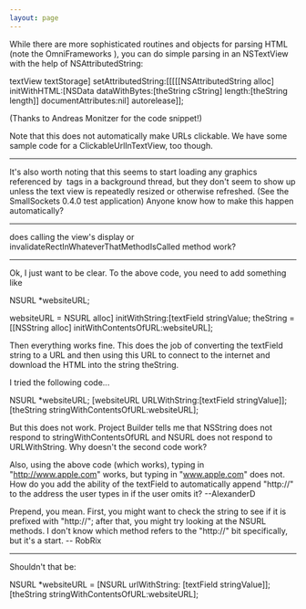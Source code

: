 ```yaml
---
layout: page
---
```


While there are more sophisticated routines and objects for parsing HTML (note the OmniFrameworks ), you can do simple parsing in an NSTextView with the help of NSAttributedString:

    
textView textStorage] setAttributedString:[[[[[NSAttributedString 
alloc] initWithHTML:[NSData dataWithBytes:[theString cString] 
length:[theString length]] documentAttributes:nil] autorelease]];


(Thanks to Andreas Monitzer for the code snippet!)

Note that this does not automatically make URLs clickable. We have some sample code for a ClickableUrlInTextView, too though.

----

It's also worth noting that this seems to start loading any graphics referenced by <img> tags in a background thread, but they don't seem to show up unless the text view is repeatedly resized or otherwise refreshed.  (See the SmallSockets 0.4.0 test application)  Anyone know how to make this happen automatically?

----

does calling the view's display or invalidateRectInWhateverThatMethodIsCalled method work?

----

Ok, I just want to be clear.  To the above code, you need to add something like
    
NSURL *websiteURL;

websiteURL = NSURL alloc] initWithString:[textField stringValue;
theString = [[NSString alloc] initWithContentsOfURL:websiteURL];

Then everything works fine.  This does the job of converting the textField string to a URL and then using this URL to connect to the internet and download the HTML into the string theString.

I tried the following code...
    
NSURL *websiteURL;
[websiteURL URLWithString:[textField stringValue]];
[theString stringWithContentsOfURL:websiteURL];

But this does not work.  Project Builder tells me that NSString does not respond to stringWithContentsOfURL and NSURL does not respond to URLWithString.  Why doesn't the second code work?

Also, using the above code (which works), typing in "http://www.apple.com" works, but typing in "www.apple.com" does not.  How do you add the ability of the textField to automatically append "http://" to the address the user types in if the user omits it? --AlexanderD

Prepend, you mean. First, you might want to check the string to see if it is prefixed with "http://"; after that, you might try looking at the NSURL methods. I don't know which method refers to the "http://" bit specifically, but it's a start. -- RobRix

----
Shouldn't that be:
    
NSURL *websiteURL = [NSURL urlWithString: [textField stringValue]];
[theString stringWithContentsOfURL:websiteURL];
